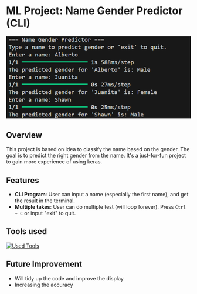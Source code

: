 # ML Project: Name Gender Predictor (CLI)
![display](display.png)

## Overview
This project is based on idea to classify the name based on the gender. The goal is to predict the right gender from the name. It's a just-for-fun project to gain more experience of using keras.

## Features
- **CLI Program**: User can input a name (especially the first name), and get the result in the terminal.
- **Multiple takes**: User can do multiple test (will loop forever). Press `Ctrl + C` or input "exit" to quit.

## Tools used
[![Used Tools](https://skillicons.dev/icons?i=python,tensorflow)](https://skillicons.dev)

## Future Improvement
- Will tidy up the code and improve the display
- Increasing the accuracy